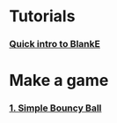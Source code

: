 # Tutorials

### [Quick intro to BlankE](https://github.com/xharris/blankejs-tutorials/blob/master/1-ball/intro.md)

# Make a game

### [1. Simple Bouncy Ball](https://github.com/xharris/blankejs-tutorials/blob/master/1-ball/simple.md)
